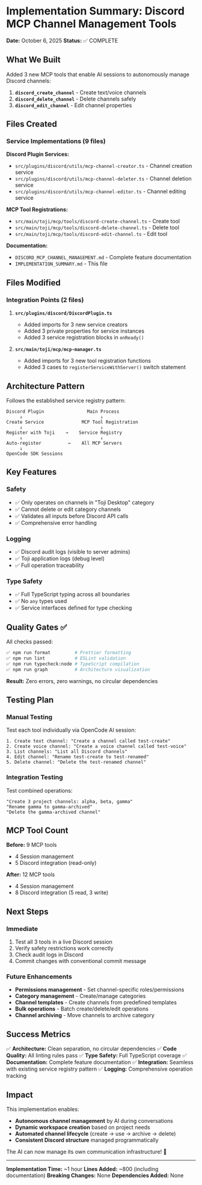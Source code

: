 # Implementation Summary: Discord MCP Channel Management Tools

**Date:** October 6, 2025
**Status:** ✅ COMPLETE

## What We Built

Added 3 new MCP tools that enable AI sessions to autonomously manage Discord channels:

1. **`discord_create_channel`** - Create text/voice channels
2. **`discord_delete_channel`** - Delete channels safely
3. **`discord_edit_channel`** - Edit channel properties

## Files Created

### Service Implementations (9 files)

**Discord Plugin Services:**

- `src/plugins/discord/utils/mcp-channel-creator.ts` - Channel creation service
- `src/plugins/discord/utils/mcp-channel-deleter.ts` - Channel deletion service
- `src/plugins/discord/utils/mcp-channel-editor.ts` - Channel editing service

**MCP Tool Registrations:**

- `src/main/toji/mcp/tools/discord-create-channel.ts` - Create tool
- `src/main/toji/mcp/tools/discord-delete-channel.ts` - Delete tool
- `src/main/toji/mcp/tools/discord-edit-channel.ts` - Edit tool

**Documentation:**

- `DISCORD_MCP_CHANNEL_MANAGEMENT.md` - Complete feature documentation
- `IMPLEMENTATION_SUMMARY.md` - This file

## Files Modified

### Integration Points (2 files)

1. **`src/plugins/discord/DiscordPlugin.ts`**
   - Added imports for 3 new service creators
   - Added 3 private properties for service instances
   - Added 3 service registration blocks in `onReady()`

2. **`src/main/toji/mcp/mcp-manager.ts`**
   - Added imports for 3 new tool registration functions
   - Added 3 cases to `registerServiceWithServer()` switch statement

## Architecture Pattern

Follows the established service registry pattern:

```
Discord Plugin                Main Process
     ↓                             ↓
Create Service              MCP Tool Registration
     ↓                             ↓
Register with Toji    →    Service Registry
     ↓                             ↓
Auto-register          ←    All MCP Servers
     ↓
OpenCode SDK Sessions
```

## Key Features

### Safety

- ✅ Only operates on channels in "Toji Desktop" category
- ✅ Cannot delete or edit category channels
- ✅ Validates all inputs before Discord API calls
- ✅ Comprehensive error handling

### Logging

- ✅ Discord audit logs (visible to server admins)
- ✅ Toji application logs (debug level)
- ✅ Full operation traceability

### Type Safety

- ✅ Full TypeScript typing across all boundaries
- ✅ No `any` types used
- ✅ Service interfaces defined for type checking

## Quality Gates ✅

All checks passed:

```bash
✅ npm run format         # Prettier formatting
✅ npm run lint           # ESLint validation
✅ npm run typecheck:node # TypeScript compilation
✅ npm run graph          # Architecture visualization
```

**Result:** Zero errors, zero warnings, no circular dependencies

## Testing Plan

### Manual Testing

Test each tool individually via OpenCode AI session:

```
1. Create text channel: "Create a channel called test-create"
2. Create voice channel: "Create a voice channel called test-voice"
3. List channels: "List all Discord channels"
4. Edit channel: "Rename test-create to test-renamed"
5. Delete channel: "Delete the test-renamed channel"
```

### Integration Testing

Test combined operations:

```
"Create 3 project channels: alpha, beta, gamma"
"Rename gamma to gamma-archived"
"Delete the gamma-archived channel"
```

## MCP Tool Count

**Before:** 9 MCP tools

- 4 Session management
- 5 Discord integration (read-only)

**After:** 12 MCP tools

- 4 Session management
- 8 Discord integration (5 read, 3 write)

## Next Steps

### Immediate

1. Test all 3 tools in a live Discord session
2. Verify safety restrictions work correctly
3. Check audit logs in Discord
4. Commit changes with conventional commit message

### Future Enhancements

- **Permissions management** - Set channel-specific roles/permissions
- **Category management** - Create/manage categories
- **Channel templates** - Create channels from predefined templates
- **Bulk operations** - Batch create/delete/edit operations
- **Channel archiving** - Move channels to archive category

## Success Metrics

✅ **Architecture:** Clean separation, no circular dependencies
✅ **Code Quality:** All linting rules pass
✅ **Type Safety:** Full TypeScript coverage
✅ **Documentation:** Complete feature documentation
✅ **Integration:** Seamless with existing service registry pattern
✅ **Logging:** Comprehensive operation tracking

## Impact

This implementation enables:

- **Autonomous channel management** by AI during conversations
- **Dynamic workspace creation** based on project needs
- **Automated channel lifecycle** (create → use → archive → delete)
- **Consistent Discord structure** managed programmatically

The AI can now manage its own communication infrastructure! 🚀

---

**Implementation Time:** ~1 hour
**Lines Added:** ~800 (including documentation)
**Breaking Changes:** None
**Dependencies Added:** None
